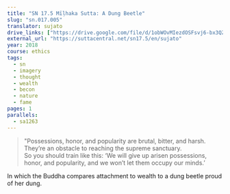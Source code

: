 ```yaml
---
title: "SN 17.5 Mīḷhaka Sutta: A Dung Beetle"
slug: "sn.017.005"
translator: sujato
drive_links: ["https://drive.google.com/file/d/1obWOvMIezdOSFsvj6-bx3QZyOoJXxAMw/view?usp=drivesdk"]
external_url: "https://suttacentral.net/sn17.5/en/sujato"
year: 2018
course: ethics
tags:
  - sn
  - imagery
  - thought
  - wealth
  - becon
  - nature
  - fame
pages: 1
parallels:
  - sa1263
---
```


> "Possessions, honor, and popularity are brutal, bitter, and harsh. They’re an obstacle to reaching the supreme sanctuary.  
So you should train like this: ‘We will give up arisen possessions, honor, and popularity, and we won’t let them occupy our minds.’

In which the Buddha compares attachment to wealth to a dung beetle proud of her dung.
